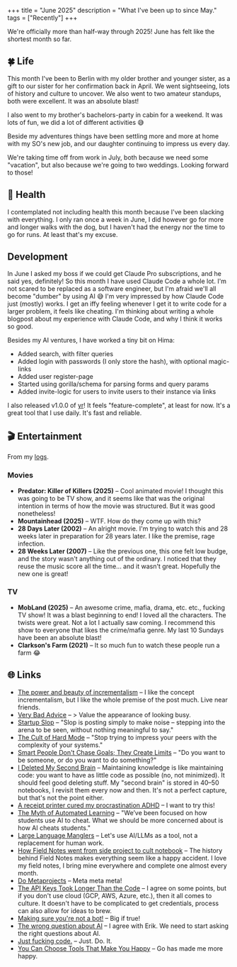 +++
title = "June 2025"
description = "What I've been up to since May."
tags = ["Recently"]
+++

We're officially more than half-way through 2025! June has felt like the
shortest month so far.

## 🍀 Life

This month I've been to Berlin with my older brother and younger sister, as a
gift to our sister for her confirmation back in April. We went sightseeing, lots
of history and culture to uncover. We also went to two amateur standups, both
were excellent. It was an absolute blast!

I also went to my brother's bachelors-party in cabin for a weekend. It was lots
of fun, we did a lot of different activities 😅

Beside my adventures things have been settling more and more at home with my
SO's new job, and our daughter continuing to impress us every day.

We're taking time off from work in July, both because we need some "vacation",
but also because we're going to two weddings. Looking forward to those!

## 💪 Health

I contemplated not including health this month because I've been slacking with
everything. I only ran once a week in June, I did however go for more and longer
walks with the dog, but I haven't had the energy nor the time to go for runs. At
least that's my excuse.

## Development

In June I asked my boss if we could get Claude Pro subscriptions, and he said
yes, definitely! So this month I have used Claude Code a whole lot. I'm not
scared to be replaced as a software engineer, but I'm afraid we'll all become
"dumber" by using AI 😅 I'm very impressed by how Claude Code just (mostly)
works. I get an iffy feeling whenever I get it to write code for a larger
problem, it feels like cheating. I'm thinking about writing a whole blogpost
about my experience with Claude Code, and why I think it works so good.

Besides my AI ventures, I have worked a tiny bit on Hima:

- Added search, with filter queries
- Added login with passwords (I only store the hash), with optional magic-links
- Added user register-page
- Started using gorilla/schema for parsing forms and query params
- Added invite-logic for users to invite users to their instance via links

I also released v1.0.0 of [yr](https://sr.ht/~timharek/yr/)! It feels
"feature-complete", at least for now. It's a great tool that I use daily. It's
fast and reliable.

## 🎬 Entertainment

From my [logs](/logs).

### Movies

- **Predator: Killer of Killers (2025)** – Cool animated movie! I thought this
  was going to be TV show, and it seems like that was the original intention in
  terms of how the movie was structured. But it was good nonetheless!
- **Mountainhead (2025)** – WTF. How do they come up with this?
- **28 Days Later (2002)** – An alright movie. I'm trying to watch this and 28
  weeks later in preparation for 28 years later. I like the premise, rage
  infection.
- **28 Weeks Later (2007)** – Like the previous one, this one felt low budge,
  and the story wasn't anything out of the ordinary. I noticed that they reuse
  the music score all the time... and it wasn't great. Hopefully the new one is
  great!

### TV

- **MobLand (2025)** – An awesome crime, mafia, drama, etc. etc., fucking TV
  show! It was a blast beginning to end! I loved all the characters. The twists
  were great. Not a lot I actually saw coming. I recommend this show to everyone
  that likes the crime/mafia genre. My last 10 Sundays have been an absolute
  blast!
- **Clarkson's Farm (2021)** – It so much fun to watch these people run a farm
  😂

## 🌐 Links

- [The power and beauty of incrementalism] – I like the concept incrementalism,
  but I like the whole premise of the post much. Live near friends.
- [Very Bad Advice] – > Value the appearance of looking busy.
- [Startup Slop] – "Slop is posting simply to make noise – stepping into the
  arena to be seen, without nothing meaningful to say."
- [The Cult of Hard Mode] – "Stop trying to impress your peers with the
  complexity of your systems."
- [Smart People Don't Chase Goals; They Create Limits] – "Do you want to be
  someone, or do you want to do something?"
- [I Deleted My Second Brain] – Maintaining knowledge is like maintaining code:
  you want to have as little code as possible (no, not minimized). It should
  feel good deleting stuff. My "second brain" is stored in 40–50 notebooks, I
  revisit them every now and then. It's not a perfect capture, but that's not
  the point either.
- [A receipt printer cured my procrastination ADHD] – I want to try this!
- [The Myth of Automated Learning] – "We’ve been focused on how students use AI
  to cheat. What we should be more concerned about is how AI cheats students."
- [Large Language Manglers] – Let's use AI/LLMs as a tool, not a replacement for
  human work.
- [How Field Notes went from side project to cult notebook] – The history behind
  Field Notes makes everything seem like a happy accident. I love my field
  notes, I bring mine everywhere and complete one almost every month.
- [Do Metaprojects] – Meta meta meta!
- [The API Keys Took Longer Than the Code] – I agree on some points, but if you
  don't use cloud (GCP, AWS, Azure, etc.), then it all comes to culture. It
  doesn't have to be complicated to get credentials, process can also allow for
  ideas to brew.
- [Making sure you're not a bot!] – Big if true!
- [The wrong question about AI] – I agree with Erik. We need to start asking the
  right questions about AI.
- [Just fucking code.] – Just. Do. It.
- [You Can Choose Tools That Make You Happy] – Go has made me more happy.

[The power and beauty of incrementalism]:
  https://supernuclear.substack.com/p/the-power-and-beauty-of-incrementalism
[Very Bad Advice]: https://collabfund.com/blog/very-bad-advice/
[Startup Slop]: https://jihad.house/notes/startup-slop/
[The Cult of Hard Mode]:
  https://www.joanwestenberg.com/p/the-cult-of-hard-mode-why-simplicity-offends-tech-elites
[Smart People Don't Chase Goals; They Create Limits]:
  https://www.joanwestenberg.com/p/smart-people-don-t-chase-goals-they-create-limits
[I Deleted My Second Brain]:
  https://www.joanwestenberg.com/p/i-deleted-my-second-brain
[Why I Gave Up My Smartwatch]:
  https://www.joanwestenberg.com/p/why-i-gave-up-my-smartwatch
[A receipt printer cured my procrastination ADHD]:
  https://www.laurieherault.com/articles/a-thermal-receipt-printer-cured-my-procrastination?utm_source=changelog-news
[The Myth of Automated Learning]:
  https://www.newcartographies.com/p/the-myth-of-automated-learning
[Large Language Manglers]: https://www.roughtype.com/?p=9271
[How Field Notes went from side project to cult notebook]:
  https://www.fastcompany.com/91352848/field-notes-cult-notebook-started-out-as-a-side-project
[Do Metaprojects]: https://taylor.town/wealth-001
[The API Keys Took Longer Than the Code]:
  https://algarch.com/blog/the-api-keys-took-longer-than-the-code-why-human-processes-are-the-real-bottleneck-in-ai-development
[Making sure you're not a bot!]: https://xeiaso.net/notes/2025/dubdub/
[The wrong question about AI]:
  https://erikjohannes.no/posts/20250608-the-wrong-question-about-ai/
[Just fucking code.]: https://www.justfuckingcode.com/
[You Can Choose Tools That Make You Happy]:
  https://borretti.me/article/you-can-choose-tools-that-make-you-happy

